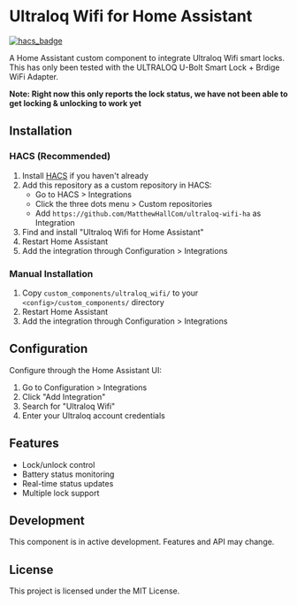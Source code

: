# Ultraloq Wifi for Home Assistant

[![hacs_badge](https://img.shields.io/badge/HACS-Custom-orange.svg)](https://github.com/custom-components/hacs)

A Home Assistant custom component to integrate Ultraloq Wifi smart locks. This has only been tested with the ULTRALOQ U-Bolt Smart Lock + Brdige WiFi Adapter.

**Note: Right now this only reports the lock status, we have not been able to get locking & unlocking to work yet**

## Installation

### HACS (Recommended)

1. Install [HACS](https://hacs.xyz/) if you haven't already
2. Add this repository as a custom repository in HACS:
   - Go to HACS > Integrations
   - Click the three dots menu > Custom repositories
   - Add `https://github.com/MatthewHallCom/ultraloq-wifi-ha` as Integration
3. Find and install "Ultraloq Wifi for Home Assistant"
4. Restart Home Assistant
5. Add the integration through Configuration > Integrations

### Manual Installation

1. Copy `custom_components/ultraloq_wifi/` to your `<config>/custom_components/` directory
2. Restart Home Assistant
3. Add the integration through Configuration > Integrations

## Configuration

Configure through the Home Assistant UI:

1. Go to Configuration > Integrations
2. Click "Add Integration"
3. Search for "Ultraloq Wifi"
4. Enter your Ultraloq account credentials

## Features

- Lock/unlock control
- Battery status monitoring
- Real-time status updates
- Multiple lock support

## Development

This component is in active development. Features and API may change.

## License

This project is licensed under the MIT License.
